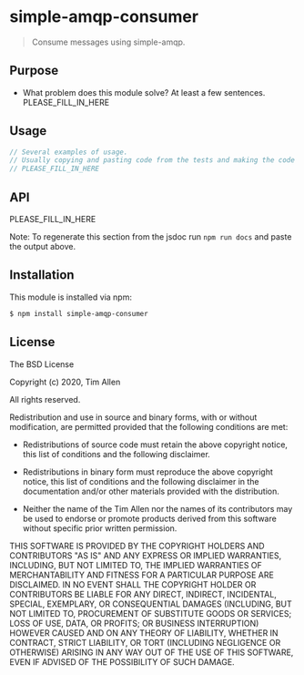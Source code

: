 # simple-amqp-consumer

> Consume messages using simple-amqp.

## Purpose
- What problem does this module solve? At least a few sentences.
PLEASE_FILL_IN_HERE

## Usage

```js
// Several examples of usage.
// Usually copying and pasting code from the tests and making the code standalone suffices.
// PLEASE_FILL_IN_HERE
```

## API

PLEASE_FILL_IN_HERE

Note: To regenerate this section from the jsdoc run `npm run docs` and paste
the output above.

## Installation

This module is installed via npm:

``` bash
$ npm install simple-amqp-consumer
```
## License

The BSD License

Copyright (c) 2020, Tim Allen

All rights reserved.

Redistribution and use in source and binary forms, with or without modification,
are permitted provided that the following conditions are met:

* Redistributions of source code must retain the above copyright notice, this
  list of conditions and the following disclaimer.

* Redistributions in binary form must reproduce the above copyright notice, this
  list of conditions and the following disclaimer in the documentation and/or
  other materials provided with the distribution.

* Neither the name of the Tim Allen nor the names of its
  contributors may be used to endorse or promote products derived from
  this software without specific prior written permission.

THIS SOFTWARE IS PROVIDED BY THE COPYRIGHT HOLDERS AND CONTRIBUTORS "AS IS" AND
ANY EXPRESS OR IMPLIED WARRANTIES, INCLUDING, BUT NOT LIMITED TO, THE IMPLIED
WARRANTIES OF MERCHANTABILITY AND FITNESS FOR A PARTICULAR PURPOSE ARE
DISCLAIMED. IN NO EVENT SHALL THE COPYRIGHT HOLDER OR CONTRIBUTORS BE LIABLE FOR
ANY DIRECT, INDIRECT, INCIDENTAL, SPECIAL, EXEMPLARY, OR CONSEQUENTIAL DAMAGES
(INCLUDING, BUT NOT LIMITED TO, PROCUREMENT OF SUBSTITUTE GOODS OR SERVICES;
LOSS OF USE, DATA, OR PROFITS; OR BUSINESS INTERRUPTION) HOWEVER CAUSED AND ON
ANY THEORY OF LIABILITY, WHETHER IN CONTRACT, STRICT LIABILITY, OR TORT
(INCLUDING NEGLIGENCE OR OTHERWISE) ARISING IN ANY WAY OUT OF THE USE OF THIS
SOFTWARE, EVEN IF ADVISED OF THE POSSIBILITY OF SUCH DAMAGE.

